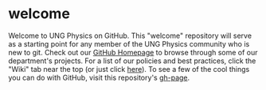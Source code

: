 # welcome
Welcome to UNG Physics on GitHub.
This "welcome" repository will serve as a starting point for any member of the UNG Physics community who is new to git.
Check out our [GitHub Homepage](https://github.com/UNGPhysics) to browse through some of our department's projects.
For a list of our policies and best practices, click the "Wiki" tab near the top (or just click [here](https://github.com/UNGPhysics/welcome/wiki)).
To see a few of the cool things you can do with GitHub, visit this repository's [gh-page](https://ungphysics.github.io/welcome).
